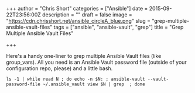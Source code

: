 +++
author = "Chris Short"
categories = ["Ansible"]
date = 2015-09-22T23:56:00Z
description = ""
draft = false
image = "https://cdn.chrisshort.net/ansible_circleA_blue.png"
slug = "grep-multiple-ansible-vault-files"
tags = ["ansible", "ansible-vault", "grep"]
title = "Grep Multiple Ansible Vault Files"

+++

Here's a handy one-liner to grep multiple Ansible Vault files (like group_vars). All you need is an Ansible Vault password file (outside of your configuration repo, please) and a little bash.

<script async src="//pagead2.googlesyndication.com/pagead/js/adsbygoogle.js"></script>
<!-- chrisshort.net Responsive -->
<ins class="adsbygoogle"
     style="display:block"
     data-ad-client="ca-pub-8972983586873269"
     data-ad-slot="1297095894"
     data-ad-format="auto"></ins>
<script>
   (adsbygoogle = window.adsbygoogle || []).push({});
</script>

<pre><code class="language-bash">ls -1 | while read N ; do echo -n $N: ; ansible-vault --vault-password-file ~/.ansible_vault view $N | grep <STRING> ; done</code></pre>